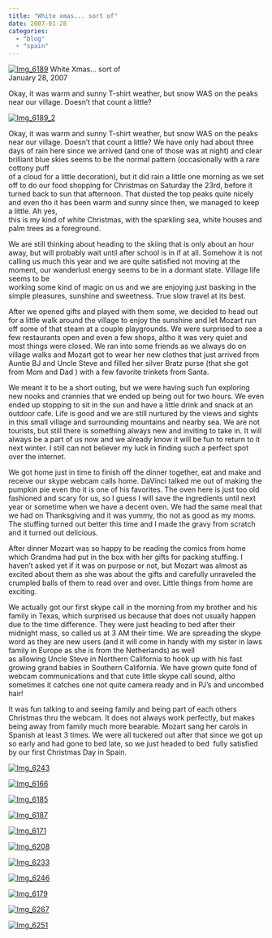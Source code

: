 ```yaml
---
title: "White xmas... sort of"
date: 2007-01-28
categories: 
  - "blog"
  - "spain"
---
```


 [![Img_6189](http://soultravelers3new.local/images/2008/04/20/img_6189.png "Img_6189")](https://pub-ac94b3f306b24c0dba4238943c97f2e1.r2.dev/photos/uncategorized/2008/04/20/img_6189.png) White Xmas... sort of  
January 28, 2007

Okay, it was warm and sunny T-shirt weather, but snow WAS on the peaks near our village. Doesn’t that count a little?

<!--more-->

[![Img_6189_2](http://soultravelers3new.local/images/2008/04/20/img_6189_2.png "Img_6189_2")](https://pub-ac94b3f306b24c0dba4238943c97f2e1.r2.dev/photos/uncategorized/2008/04/20/img_6189_2.png)

Okay, it was warm and sunny T-shirt weather, but snow WAS on the peaks near our village. Doesn’t that count a little? We have only had about three days of rain here since we arrived (and one of those was at night) and clear brilliant blue skies seems to be the normal pattern (occasionally with a rare cottony puff  
of a cloud for a little decoration), but it did rain a little one morning as we set off to do our food shopping for Christmas on Saturday the 23rd, before it turned back to sun that afternoon. That dusted the top peaks quite nicely and even tho it has been warm and sunny since then, we managed to keep a little. Ah yes,  
this is my kind of white Christmas, with the sparkling sea, white houses and palm trees as a foreground.

We are still thinking about heading to the skiing that is only about an hour away, but will probably wait until after school is in if at all. Somehow it is not calling us much this year and we are quite satisfied not moving at the moment, our wanderlust energy seems to be in a dormant state. Village life seems to be  
working some kind of magic on us and we are enjoying just basking in the simple pleasures, sunshine and sweetness. True slow travel at its best.

After we opened gifts and played with them some, we decided to head out for a little walk around the village to enjoy the sunshine and let Mozart run off some of that steam at a couple playgrounds. We were surprised to see a few restaurants open and even a few shops, altho it was very quiet and most things were closed. We ran into some friends as we always do on village walks and Mozart got to wear her new clothes that just arrived from Auntie BJ and Uncle Steve and filled her silver Bratz purse (that she got from Mom and Dad ) with a few favorite trinkets from Santa.

We meant it to be a short outing, but we were having such fun exploring new nooks and crannies that we ended up being out for two hours. We even ended up stopping to sit in the sun and have a little drink and snack at an outdoor cafe. Life is good and we are still nurtured by the views and sights in this small village and surrounding mountains and nearby sea. We are not tourists, but still there is something always new and inviting to take in. It will always be a part of us now and we already know it will be fun to return to it next winter. I still can not believer my luck in finding such a perfect spot over the internet.

We got home just in time to finish off the dinner together, eat and make and receive our skype webcam calls home. DaVinci talked me out of making the pumpkin pie even tho it is one of his favorites. The oven here is just too old fashioned and scary for us, so I guess I will save the ingredients until next year or sometime when we have a decent oven. We had the same meal that we had on Thanksgiving and it was yummy, tho not as good as my moms. The stuffing turned out better this time and I made the gravy from scratch and it turned out delicious.

After dinner Mozart was so happy to be reading the comics from home which Grandma had put in the box with her gifts for packing stuffing. I haven’t asked yet if it was on purpose or not, but Mozart was almost as excited about them as she was about the gifts and carefully unraveled the crumpled balls of them to read over and over. Little things from home are exciting.

We actually got our first skype call in the morning from my brother and his family in Texas, which surprised us because that does not usually happen due to the time difference. They were just heading to bed after their midnight mass, so called us at 3 AM their time. We are spreading the skype word as they are new users (and it will come in handy with my sister in laws family in Europe as she is from the Netherlands) as well  
as allowing Uncle Steve in Northern California to hook up with his fast growing grand babies in Southern California. We have grown quite fond of webcam communications and that cute little skype call sound, altho sometimes it catches one not quite camera ready and in PJ’s and uncombed hair!

It was fun talking to and seeing family and being part of each others Christmas thru the webcam. It does not always work perfectly, but makes being away from family much more bearable. Mozart sang her carols in Spanish at least 3 times. We were all tuckered out after that since we got up so early and had gone to bed late, so we just headed to bed  fully satisfied by our first Christmas Day in Spain.

[![Img_6243](http://soultravelers3new.local/images/2008/04/20/img_6243.png "Img_6243")](https://pub-ac94b3f306b24c0dba4238943c97f2e1.r2.dev/photos/uncategorized/2008/04/20/img_6243.png)

[![Img_6166](http://soultravelers3new.local/images/2008/04/20/img_6166.png "Img_6166")](https://pub-ac94b3f306b24c0dba4238943c97f2e1.r2.dev/photos/uncategorized/2008/04/20/img_6166.png)

[![Img_6185](http://soultravelers3new.local/images/2008/04/20/img_6185.png "Img_6185")](https://pub-ac94b3f306b24c0dba4238943c97f2e1.r2.dev/photos/uncategorized/2008/04/20/img_6185.png)

[![Img_6187](http://soultravelers3new.local/images/2008/04/20/img_6187.png "Img_6187")](https://pub-ac94b3f306b24c0dba4238943c97f2e1.r2.dev/photos/uncategorized/2008/04/20/img_6187.png)

[![Img_6171](http://soultravelers3new.local/images/2008/04/20/img_6171.png "Img_6171")](https://pub-ac94b3f306b24c0dba4238943c97f2e1.r2.dev/photos/uncategorized/2008/04/20/img_6171.png)

[![Img_6208](http://soultravelers3new.local/images/2008/04/20/img_6208.png "Img_6208")](https://pub-ac94b3f306b24c0dba4238943c97f2e1.r2.dev/photos/uncategorized/2008/04/20/img_6208.png)

[![Img_6233](http://soultravelers3new.local/images/2008/04/20/img_6233.png "Img_6233")](https://pub-ac94b3f306b24c0dba4238943c97f2e1.r2.dev/photos/uncategorized/2008/04/20/img_6233.png)

[![Img_6246](http://soultravelers3new.local/images/2008/04/20/img_6246.png "Img_6246")](https://pub-ac94b3f306b24c0dba4238943c97f2e1.r2.dev/photos/uncategorized/2008/04/20/img_6246.png)

[![Img_6179](http://soultravelers3new.local/images/2008/04/20/img_6179.png "Img_6179")](https://pub-ac94b3f306b24c0dba4238943c97f2e1.r2.dev/photos/uncategorized/2008/04/20/img_6179.png)

[![Img_6267](http://soultravelers3new.local/images/2008/04/20/img_6267.png "Img_6267")](https://pub-ac94b3f306b24c0dba4238943c97f2e1.r2.dev/photos/uncategorized/2008/04/20/img_6267.png)

[![Img_6251](http://soultravelers3new.local/images/2008/04/20/img_6251.png "Img_6251")](https://pub-ac94b3f306b24c0dba4238943c97f2e1.r2.dev/photos/uncategorized/2008/04/20/img_6251.png)
